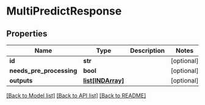 # MultiPredictResponse

## Properties
Name | Type | Description | Notes
------------ | ------------- | ------------- | -------------
**id** | **str** |  | [optional] 
**needs_pre_processing** | **bool** |  | [optional] 
**outputs** | [**list[INDArray]**](INDArray.md) |  | [optional] 

[[Back to Model list]](../README.md#documentation-for-models) [[Back to API list]](../README.md#documentation-for-api-endpoints) [[Back to README]](../README.md)


